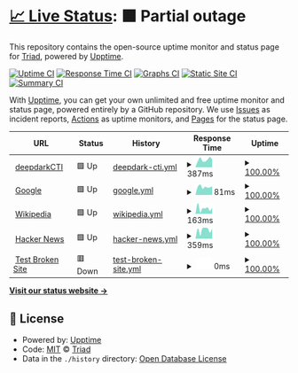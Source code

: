 # [📈 Live Status](https://MrTriad.github.io/CTIUptimeTest): <!--live status--> **🟧 Partial outage**

This repository contains the open-source uptime monitor and status page for [Triad](https://MrTriad.github.io/CTIUptimeTest), powered by [Upptime](https://github.com/upptime/upptime).

[![Uptime CI](https://github.com/MrTriad/CTIUptimeTest/workflows/Uptime%20CI/badge.svg)](https://github.com/MrTriad/CTIUptimeTest/actions?query=workflow%3A%22Uptime+CI%22)
[![Response Time CI](https://github.com/MrTriad/CTIUptimeTest/workflows/Response%20Time%20CI/badge.svg)](https://github.com/MrTriad/CTIUptimeTest/actions?query=workflow%3A%22Response+Time+CI%22)
[![Graphs CI](https://github.com/MrTriad/CTIUptimeTest/workflows/Graphs%20CI/badge.svg)](https://github.com/MrTriad/CTIUptimeTest/actions?query=workflow%3A%22Graphs+CI%22)
[![Static Site CI](https://github.com/MrTriad/CTIUptimeTest/workflows/Static%20Site%20CI/badge.svg)](https://github.com/MrTriad/CTIUptimeTest/actions?query=workflow%3A%22Static+Site+CI%22)
[![Summary CI](https://github.com/MrTriad/CTIUptimeTest/workflows/Summary%20CI/badge.svg)](https://github.com/MrTriad/CTIUptimeTest/actions?query=workflow%3A%22Summary+CI%22)

With [Upptime](https://upptime.js.org), you can get your own unlimited and free uptime monitor and status page, powered entirely by a GitHub repository. We use [Issues](https://github.com/MrTriad/CTIUptimeTest/issues) as incident reports, [Actions](https://github.com/MrTriad/CTIUptimeTest/actions) as uptime monitors, and [Pages](https://MrTriad.github.io/CTIUptimeTest) for the status page.

<!--start: status pages-->
<!-- This summary is generated by Upptime (https://github.com/upptime/upptime) -->
<!-- Do not edit this manually, your changes will be overwritten -->
<!-- prettier-ignore -->
| URL | Status | History | Response Time | Uptime |
| --- | ------ | ------- | ------------- | ------ |
| <img alt="" src="https://icons.duckduckgo.com/ip3/github.com.ico" height="13"> [deepdarkCTI](https://github.com/fastfire/deepdarkCTI/tree/main) | 🟩 Up | [deepdark-cti.yml](https://github.com/MrTriad/CTIUptimeTest/commits/HEAD/history/deepdark-cti.yml) | <details><summary><img alt="Response time graph" src="./graphs/deepdark-cti/response-time-week.png" height="20"> 387ms</summary><br><a href="https://MrTriad.github.io/CTIUptimeTest/history/deepdark-cti"><img alt="Response time 445" src="https://img.shields.io/endpoint?url=https%3A%2F%2Fraw.githubusercontent.com%2FMrTriad%2FCTIUptimeTest%2FHEAD%2Fapi%2Fdeepdark-cti%2Fresponse-time.json"></a><br><a href="https://MrTriad.github.io/CTIUptimeTest/history/deepdark-cti"><img alt="24-hour response time 246" src="https://img.shields.io/endpoint?url=https%3A%2F%2Fraw.githubusercontent.com%2FMrTriad%2FCTIUptimeTest%2FHEAD%2Fapi%2Fdeepdark-cti%2Fresponse-time-day.json"></a><br><a href="https://MrTriad.github.io/CTIUptimeTest/history/deepdark-cti"><img alt="7-day response time 387" src="https://img.shields.io/endpoint?url=https%3A%2F%2Fraw.githubusercontent.com%2FMrTriad%2FCTIUptimeTest%2FHEAD%2Fapi%2Fdeepdark-cti%2Fresponse-time-week.json"></a><br><a href="https://MrTriad.github.io/CTIUptimeTest/history/deepdark-cti"><img alt="30-day response time 428" src="https://img.shields.io/endpoint?url=https%3A%2F%2Fraw.githubusercontent.com%2FMrTriad%2FCTIUptimeTest%2FHEAD%2Fapi%2Fdeepdark-cti%2Fresponse-time-month.json"></a><br><a href="https://MrTriad.github.io/CTIUptimeTest/history/deepdark-cti"><img alt="1-year response time 445" src="https://img.shields.io/endpoint?url=https%3A%2F%2Fraw.githubusercontent.com%2FMrTriad%2FCTIUptimeTest%2FHEAD%2Fapi%2Fdeepdark-cti%2Fresponse-time-year.json"></a></details> | <details><summary><a href="https://MrTriad.github.io/CTIUptimeTest/history/deepdark-cti">100.00%</a></summary><a href="https://MrTriad.github.io/CTIUptimeTest/history/deepdark-cti"><img alt="All-time uptime 100.00%" src="https://img.shields.io/endpoint?url=https%3A%2F%2Fraw.githubusercontent.com%2FMrTriad%2FCTIUptimeTest%2FHEAD%2Fapi%2Fdeepdark-cti%2Fuptime.json"></a><br><a href="https://MrTriad.github.io/CTIUptimeTest/history/deepdark-cti"><img alt="24-hour uptime 100.00%" src="https://img.shields.io/endpoint?url=https%3A%2F%2Fraw.githubusercontent.com%2FMrTriad%2FCTIUptimeTest%2FHEAD%2Fapi%2Fdeepdark-cti%2Fuptime-day.json"></a><br><a href="https://MrTriad.github.io/CTIUptimeTest/history/deepdark-cti"><img alt="7-day uptime 100.00%" src="https://img.shields.io/endpoint?url=https%3A%2F%2Fraw.githubusercontent.com%2FMrTriad%2FCTIUptimeTest%2FHEAD%2Fapi%2Fdeepdark-cti%2Fuptime-week.json"></a><br><a href="https://MrTriad.github.io/CTIUptimeTest/history/deepdark-cti"><img alt="30-day uptime 100.00%" src="https://img.shields.io/endpoint?url=https%3A%2F%2Fraw.githubusercontent.com%2FMrTriad%2FCTIUptimeTest%2FHEAD%2Fapi%2Fdeepdark-cti%2Fuptime-month.json"></a><br><a href="https://MrTriad.github.io/CTIUptimeTest/history/deepdark-cti"><img alt="1-year uptime 100.00%" src="https://img.shields.io/endpoint?url=https%3A%2F%2Fraw.githubusercontent.com%2FMrTriad%2FCTIUptimeTest%2FHEAD%2Fapi%2Fdeepdark-cti%2Fuptime-year.json"></a></details>
| <img alt="" src="https://icons.duckduckgo.com/ip3/www.google.com.ico" height="13"> [Google](https://www.google.com) | 🟩 Up | [google.yml](https://github.com/MrTriad/CTIUptimeTest/commits/HEAD/history/google.yml) | <details><summary><img alt="Response time graph" src="./graphs/google/response-time-week.png" height="20"> 81ms</summary><br><a href="https://MrTriad.github.io/CTIUptimeTest/history/google"><img alt="Response time 109" src="https://img.shields.io/endpoint?url=https%3A%2F%2Fraw.githubusercontent.com%2FMrTriad%2FCTIUptimeTest%2FHEAD%2Fapi%2Fgoogle%2Fresponse-time.json"></a><br><a href="https://MrTriad.github.io/CTIUptimeTest/history/google"><img alt="24-hour response time 57" src="https://img.shields.io/endpoint?url=https%3A%2F%2Fraw.githubusercontent.com%2FMrTriad%2FCTIUptimeTest%2FHEAD%2Fapi%2Fgoogle%2Fresponse-time-day.json"></a><br><a href="https://MrTriad.github.io/CTIUptimeTest/history/google"><img alt="7-day response time 81" src="https://img.shields.io/endpoint?url=https%3A%2F%2Fraw.githubusercontent.com%2FMrTriad%2FCTIUptimeTest%2FHEAD%2Fapi%2Fgoogle%2Fresponse-time-week.json"></a><br><a href="https://MrTriad.github.io/CTIUptimeTest/history/google"><img alt="30-day response time 105" src="https://img.shields.io/endpoint?url=https%3A%2F%2Fraw.githubusercontent.com%2FMrTriad%2FCTIUptimeTest%2FHEAD%2Fapi%2Fgoogle%2Fresponse-time-month.json"></a><br><a href="https://MrTriad.github.io/CTIUptimeTest/history/google"><img alt="1-year response time 109" src="https://img.shields.io/endpoint?url=https%3A%2F%2Fraw.githubusercontent.com%2FMrTriad%2FCTIUptimeTest%2FHEAD%2Fapi%2Fgoogle%2Fresponse-time-year.json"></a></details> | <details><summary><a href="https://MrTriad.github.io/CTIUptimeTest/history/google">100.00%</a></summary><a href="https://MrTriad.github.io/CTIUptimeTest/history/google"><img alt="All-time uptime 100.00%" src="https://img.shields.io/endpoint?url=https%3A%2F%2Fraw.githubusercontent.com%2FMrTriad%2FCTIUptimeTest%2FHEAD%2Fapi%2Fgoogle%2Fuptime.json"></a><br><a href="https://MrTriad.github.io/CTIUptimeTest/history/google"><img alt="24-hour uptime 100.00%" src="https://img.shields.io/endpoint?url=https%3A%2F%2Fraw.githubusercontent.com%2FMrTriad%2FCTIUptimeTest%2FHEAD%2Fapi%2Fgoogle%2Fuptime-day.json"></a><br><a href="https://MrTriad.github.io/CTIUptimeTest/history/google"><img alt="7-day uptime 100.00%" src="https://img.shields.io/endpoint?url=https%3A%2F%2Fraw.githubusercontent.com%2FMrTriad%2FCTIUptimeTest%2FHEAD%2Fapi%2Fgoogle%2Fuptime-week.json"></a><br><a href="https://MrTriad.github.io/CTIUptimeTest/history/google"><img alt="30-day uptime 99.92%" src="https://img.shields.io/endpoint?url=https%3A%2F%2Fraw.githubusercontent.com%2FMrTriad%2FCTIUptimeTest%2FHEAD%2Fapi%2Fgoogle%2Fuptime-month.json"></a><br><a href="https://MrTriad.github.io/CTIUptimeTest/history/google"><img alt="1-year uptime 99.99%" src="https://img.shields.io/endpoint?url=https%3A%2F%2Fraw.githubusercontent.com%2FMrTriad%2FCTIUptimeTest%2FHEAD%2Fapi%2Fgoogle%2Fuptime-year.json"></a></details>
| <img alt="" src="https://icons.duckduckgo.com/ip3/en.wikipedia.org.ico" height="13"> [Wikipedia](https://en.wikipedia.org) | 🟩 Up | [wikipedia.yml](https://github.com/MrTriad/CTIUptimeTest/commits/HEAD/history/wikipedia.yml) | <details><summary><img alt="Response time graph" src="./graphs/wikipedia/response-time-week.png" height="20"> 163ms</summary><br><a href="https://MrTriad.github.io/CTIUptimeTest/history/wikipedia"><img alt="Response time 197" src="https://img.shields.io/endpoint?url=https%3A%2F%2Fraw.githubusercontent.com%2FMrTriad%2FCTIUptimeTest%2FHEAD%2Fapi%2Fwikipedia%2Fresponse-time.json"></a><br><a href="https://MrTriad.github.io/CTIUptimeTest/history/wikipedia"><img alt="24-hour response time 194" src="https://img.shields.io/endpoint?url=https%3A%2F%2Fraw.githubusercontent.com%2FMrTriad%2FCTIUptimeTest%2FHEAD%2Fapi%2Fwikipedia%2Fresponse-time-day.json"></a><br><a href="https://MrTriad.github.io/CTIUptimeTest/history/wikipedia"><img alt="7-day response time 163" src="https://img.shields.io/endpoint?url=https%3A%2F%2Fraw.githubusercontent.com%2FMrTriad%2FCTIUptimeTest%2FHEAD%2Fapi%2Fwikipedia%2Fresponse-time-week.json"></a><br><a href="https://MrTriad.github.io/CTIUptimeTest/history/wikipedia"><img alt="30-day response time 177" src="https://img.shields.io/endpoint?url=https%3A%2F%2Fraw.githubusercontent.com%2FMrTriad%2FCTIUptimeTest%2FHEAD%2Fapi%2Fwikipedia%2Fresponse-time-month.json"></a><br><a href="https://MrTriad.github.io/CTIUptimeTest/history/wikipedia"><img alt="1-year response time 197" src="https://img.shields.io/endpoint?url=https%3A%2F%2Fraw.githubusercontent.com%2FMrTriad%2FCTIUptimeTest%2FHEAD%2Fapi%2Fwikipedia%2Fresponse-time-year.json"></a></details> | <details><summary><a href="https://MrTriad.github.io/CTIUptimeTest/history/wikipedia">100.00%</a></summary><a href="https://MrTriad.github.io/CTIUptimeTest/history/wikipedia"><img alt="All-time uptime 100.00%" src="https://img.shields.io/endpoint?url=https%3A%2F%2Fraw.githubusercontent.com%2FMrTriad%2FCTIUptimeTest%2FHEAD%2Fapi%2Fwikipedia%2Fuptime.json"></a><br><a href="https://MrTriad.github.io/CTIUptimeTest/history/wikipedia"><img alt="24-hour uptime 100.00%" src="https://img.shields.io/endpoint?url=https%3A%2F%2Fraw.githubusercontent.com%2FMrTriad%2FCTIUptimeTest%2FHEAD%2Fapi%2Fwikipedia%2Fuptime-day.json"></a><br><a href="https://MrTriad.github.io/CTIUptimeTest/history/wikipedia"><img alt="7-day uptime 100.00%" src="https://img.shields.io/endpoint?url=https%3A%2F%2Fraw.githubusercontent.com%2FMrTriad%2FCTIUptimeTest%2FHEAD%2Fapi%2Fwikipedia%2Fuptime-week.json"></a><br><a href="https://MrTriad.github.io/CTIUptimeTest/history/wikipedia"><img alt="30-day uptime 100.00%" src="https://img.shields.io/endpoint?url=https%3A%2F%2Fraw.githubusercontent.com%2FMrTriad%2FCTIUptimeTest%2FHEAD%2Fapi%2Fwikipedia%2Fuptime-month.json"></a><br><a href="https://MrTriad.github.io/CTIUptimeTest/history/wikipedia"><img alt="1-year uptime 100.00%" src="https://img.shields.io/endpoint?url=https%3A%2F%2Fraw.githubusercontent.com%2FMrTriad%2FCTIUptimeTest%2FHEAD%2Fapi%2Fwikipedia%2Fuptime-year.json"></a></details>
| <img alt="" src="https://icons.duckduckgo.com/ip3/news.ycombinator.com.ico" height="13"> [Hacker News](https://news.ycombinator.com) | 🟩 Up | [hacker-news.yml](https://github.com/MrTriad/CTIUptimeTest/commits/HEAD/history/hacker-news.yml) | <details><summary><img alt="Response time graph" src="./graphs/hacker-news/response-time-week.png" height="20"> 359ms</summary><br><a href="https://MrTriad.github.io/CTIUptimeTest/history/hacker-news"><img alt="Response time 385" src="https://img.shields.io/endpoint?url=https%3A%2F%2Fraw.githubusercontent.com%2FMrTriad%2FCTIUptimeTest%2FHEAD%2Fapi%2Fhacker-news%2Fresponse-time.json"></a><br><a href="https://MrTriad.github.io/CTIUptimeTest/history/hacker-news"><img alt="24-hour response time 458" src="https://img.shields.io/endpoint?url=https%3A%2F%2Fraw.githubusercontent.com%2FMrTriad%2FCTIUptimeTest%2FHEAD%2Fapi%2Fhacker-news%2Fresponse-time-day.json"></a><br><a href="https://MrTriad.github.io/CTIUptimeTest/history/hacker-news"><img alt="7-day response time 359" src="https://img.shields.io/endpoint?url=https%3A%2F%2Fraw.githubusercontent.com%2FMrTriad%2FCTIUptimeTest%2FHEAD%2Fapi%2Fhacker-news%2Fresponse-time-week.json"></a><br><a href="https://MrTriad.github.io/CTIUptimeTest/history/hacker-news"><img alt="30-day response time 311" src="https://img.shields.io/endpoint?url=https%3A%2F%2Fraw.githubusercontent.com%2FMrTriad%2FCTIUptimeTest%2FHEAD%2Fapi%2Fhacker-news%2Fresponse-time-month.json"></a><br><a href="https://MrTriad.github.io/CTIUptimeTest/history/hacker-news"><img alt="1-year response time 385" src="https://img.shields.io/endpoint?url=https%3A%2F%2Fraw.githubusercontent.com%2FMrTriad%2FCTIUptimeTest%2FHEAD%2Fapi%2Fhacker-news%2Fresponse-time-year.json"></a></details> | <details><summary><a href="https://MrTriad.github.io/CTIUptimeTest/history/hacker-news">100.00%</a></summary><a href="https://MrTriad.github.io/CTIUptimeTest/history/hacker-news"><img alt="All-time uptime 100.00%" src="https://img.shields.io/endpoint?url=https%3A%2F%2Fraw.githubusercontent.com%2FMrTriad%2FCTIUptimeTest%2FHEAD%2Fapi%2Fhacker-news%2Fuptime.json"></a><br><a href="https://MrTriad.github.io/CTIUptimeTest/history/hacker-news"><img alt="24-hour uptime 100.00%" src="https://img.shields.io/endpoint?url=https%3A%2F%2Fraw.githubusercontent.com%2FMrTriad%2FCTIUptimeTest%2FHEAD%2Fapi%2Fhacker-news%2Fuptime-day.json"></a><br><a href="https://MrTriad.github.io/CTIUptimeTest/history/hacker-news"><img alt="7-day uptime 100.00%" src="https://img.shields.io/endpoint?url=https%3A%2F%2Fraw.githubusercontent.com%2FMrTriad%2FCTIUptimeTest%2FHEAD%2Fapi%2Fhacker-news%2Fuptime-week.json"></a><br><a href="https://MrTriad.github.io/CTIUptimeTest/history/hacker-news"><img alt="30-day uptime 99.95%" src="https://img.shields.io/endpoint?url=https%3A%2F%2Fraw.githubusercontent.com%2FMrTriad%2FCTIUptimeTest%2FHEAD%2Fapi%2Fhacker-news%2Fuptime-month.json"></a><br><a href="https://MrTriad.github.io/CTIUptimeTest/history/hacker-news"><img alt="1-year uptime 99.99%" src="https://img.shields.io/endpoint?url=https%3A%2F%2Fraw.githubusercontent.com%2FMrTriad%2FCTIUptimeTest%2FHEAD%2Fapi%2Fhacker-news%2Fuptime-year.json"></a></details>
| <img alt="" src="https://icons.duckduckgo.com/ip3/thissitedoesnotexist.koj.co.ico" height="13"> [Test Broken Site](https://thissitedoesnotexist.koj.co) | 🟥 Down | [test-broken-site.yml](https://github.com/MrTriad/CTIUptimeTest/commits/HEAD/history/test-broken-site.yml) | <details><summary><img alt="Response time graph" src="./graphs/test-broken-site/response-time-week.png" height="20"> 0ms</summary><br><a href="https://MrTriad.github.io/CTIUptimeTest/history/test-broken-site"><img alt="Response time 0" src="https://img.shields.io/endpoint?url=https%3A%2F%2Fraw.githubusercontent.com%2FMrTriad%2FCTIUptimeTest%2FHEAD%2Fapi%2Ftest-broken-site%2Fresponse-time.json"></a><br><a href="https://MrTriad.github.io/CTIUptimeTest/history/test-broken-site"><img alt="24-hour response time 0" src="https://img.shields.io/endpoint?url=https%3A%2F%2Fraw.githubusercontent.com%2FMrTriad%2FCTIUptimeTest%2FHEAD%2Fapi%2Ftest-broken-site%2Fresponse-time-day.json"></a><br><a href="https://MrTriad.github.io/CTIUptimeTest/history/test-broken-site"><img alt="7-day response time 0" src="https://img.shields.io/endpoint?url=https%3A%2F%2Fraw.githubusercontent.com%2FMrTriad%2FCTIUptimeTest%2FHEAD%2Fapi%2Ftest-broken-site%2Fresponse-time-week.json"></a><br><a href="https://MrTriad.github.io/CTIUptimeTest/history/test-broken-site"><img alt="30-day response time 0" src="https://img.shields.io/endpoint?url=https%3A%2F%2Fraw.githubusercontent.com%2FMrTriad%2FCTIUptimeTest%2FHEAD%2Fapi%2Ftest-broken-site%2Fresponse-time-month.json"></a><br><a href="https://MrTriad.github.io/CTIUptimeTest/history/test-broken-site"><img alt="1-year response time 0" src="https://img.shields.io/endpoint?url=https%3A%2F%2Fraw.githubusercontent.com%2FMrTriad%2FCTIUptimeTest%2FHEAD%2Fapi%2Ftest-broken-site%2Fresponse-time-year.json"></a></details> | <details><summary><a href="https://MrTriad.github.io/CTIUptimeTest/history/test-broken-site">100.00%</a></summary><a href="https://MrTriad.github.io/CTIUptimeTest/history/test-broken-site"><img alt="All-time uptime 100.00%" src="https://img.shields.io/endpoint?url=https%3A%2F%2Fraw.githubusercontent.com%2FMrTriad%2FCTIUptimeTest%2FHEAD%2Fapi%2Ftest-broken-site%2Fuptime.json"></a><br><a href="https://MrTriad.github.io/CTIUptimeTest/history/test-broken-site"><img alt="24-hour uptime 100.00%" src="https://img.shields.io/endpoint?url=https%3A%2F%2Fraw.githubusercontent.com%2FMrTriad%2FCTIUptimeTest%2FHEAD%2Fapi%2Ftest-broken-site%2Fuptime-day.json"></a><br><a href="https://MrTriad.github.io/CTIUptimeTest/history/test-broken-site"><img alt="7-day uptime 100.00%" src="https://img.shields.io/endpoint?url=https%3A%2F%2Fraw.githubusercontent.com%2FMrTriad%2FCTIUptimeTest%2FHEAD%2Fapi%2Ftest-broken-site%2Fuptime-week.json"></a><br><a href="https://MrTriad.github.io/CTIUptimeTest/history/test-broken-site"><img alt="30-day uptime 100.00%" src="https://img.shields.io/endpoint?url=https%3A%2F%2Fraw.githubusercontent.com%2FMrTriad%2FCTIUptimeTest%2FHEAD%2Fapi%2Ftest-broken-site%2Fuptime-month.json"></a><br><a href="https://MrTriad.github.io/CTIUptimeTest/history/test-broken-site"><img alt="1-year uptime 100.00%" src="https://img.shields.io/endpoint?url=https%3A%2F%2Fraw.githubusercontent.com%2FMrTriad%2FCTIUptimeTest%2FHEAD%2Fapi%2Ftest-broken-site%2Fuptime-year.json"></a></details>

<!--end: status pages-->

[**Visit our status website →**](https://MrTriad.github.io/CTIUptimeTest)

## 📄 License

- Powered by: [Upptime](https://github.com/upptime/upptime)
- Code: [MIT](./LICENSE) © [Triad](https://MrTriad.github.io/CTIUptimeTest)
- Data in the `./history` directory: [Open Database License](https://opendatacommons.org/licenses/odbl/1-0/)
